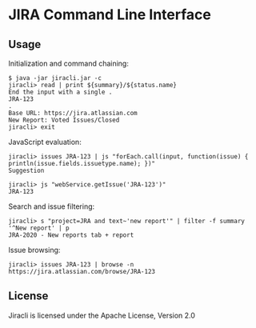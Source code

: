 # JIRA Command Line Interface

## Usage

Initialization and command chaining:

    $ java -jar jiracli.jar -c
    jiracli> read | print ${summary}/${status.name}
    End the input with a single .
    JRA-123
    .
    Base URL: https://jira.atlassian.com
    New Report: Voted Issues/Closed
    jiracli> exit

JavaScript evaluation: 

    jiracli> issues JRA-123 | js "forEach.call(input, function(issue) { println(issue.fields.issuetype.name); })"
    Suggestion

    jiracli> js "webService.getIssue('JRA-123')"
    JRA-123

Search and issue filtering:

    jiracli> s "project=JRA and text~'new report'" | filter -f summary '^New report' | p
    JRA-2020 - New reports tab + report

Issue browsing:

    jiracli> issues JRA-123 | browse -n
    https://jira.atlassian.com/browse/JRA-123

## License

Jiracli is licensed under the Apache License, Version 2.0
